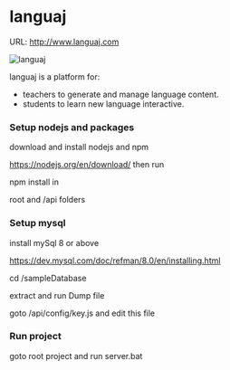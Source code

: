 # languaj

URL: http://www.languaj.com


![languaj](https://user-images.githubusercontent.com/11706662/118620307-9fff6300-b7da-11eb-9c1a-e66989d704cc.png) 

languaj is a platform for:
- teachers to generate and manage language content.
- students to learn new language interactive.



### Setup nodejs and packages
download and install nodejs and npm 

https://nodejs.org/en/download/ 
then run 

npm install in 

root and /api folders


### Setup mysql

install mySql 8 or above

https://dev.mysql.com/doc/refman/8.0/en/installing.html

cd /sampleDatabase

extract and run Dump file

goto  /api/config/key.js
and edit this file



### Run project
goto root project and run server.bat

